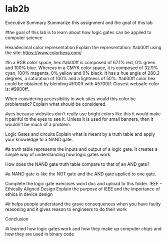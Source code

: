 # lab2b

Executive Summary
Summarize this assignment and the goal of this lab

#the goal of this lab is to learn about how logic gates can be applied to computer science

Hexadecimal color representation
Explain the representation: #ab00ff using the site: https://www.colorhexa.com/

#In a RGB color space, hex #ab00ff is composed of 67.1% red, 0% green and 100% blue. Whereas in a CMYK color space, it is composed of 32.9% cyan, 100% magenta, 0% yellow and 0% black. It has a hue angle of 280.2 degrees, a saturation of 100% and a lightness of 50%. #ab00ff color hex could be obtained by blending #ff00ff with #5700ff. Closest websafe color is: #9900ff.

When considering accessibility in web sites would this color be problematic? Explain what should be considered.

#yes because websites don't really use bright colors like this it would make it painful to the eyes to see it. Unless it is used for small banners, then it wouldn't be much of a problem.

Logic Gates and circuits
Explain what is meant by a truth table and apply your knowledge to a NAND gate.

#a truth table represents the inputs and output of a logic gate. It creates a simple way of understanding how logic gates work.

How does the NAND gate truth table compare to that of an AND gate?

#a NAND gate is like the NOT gate and the AND gate applied to one gate.

Complete the logic gate exercises word doc and upload to this folder.
IEEE - Ethically Aligned Design
Explain the purpose of IEEE and the importance of ethics in device design

#it helps people understand the grave consequences when you have faulty reasoning and it gives reason to engineers to do their work 

Conclusion

#i learned how logic gates work and how they make up computer chips and how they are used in binary code 
